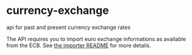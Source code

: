 # currency-exchange

api for past and present currency exchange rates

The API requires you to import euro exchange informations as available from the ECB.
See [the importer README](1) for more details.

[1]:importer/README.md